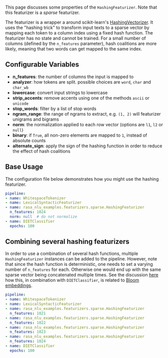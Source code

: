This page discusses some properties of the `HashingFeaturizer`.
Note that this featurizer is a *sparse* featurizer.

The featurizer is a wrapper a around scikit-learn's
[HashingVectorizer](https://scikit-learn.org/stable/modules/generated/sklearn.feature_extraction.text.HashingVectorizer.html).
It uses the "hashing trick" to transform input texts to a sparse vector by mapping each token to a column index using a
fixed hash function. The featurizer has no state and cannot be trained. For a small number of columns (defined by the
`n_features` parameter), hash coalitions are more likely, meaning that two words can get mapped to the
same index.

## Configurable Variables

- **n_features**: the number of columns the input is mapped to
- **analyzer**: how tokens are split. possible choices are `word`, `char` and `char_wb`
- **lowercase**: convert input strings to lowercase
- **strip_accents**: remove accents using one of the methods `ascii` or `unicode`
- **stop_words**: filter by a list of stop words
- **ngram_range**: the range of ngrams to extract, e.g. `(1, 2)` will featurizer unigrams and bigrams
- **norm**: the normalization applied to each row vector (options are `l1`, `l2` or `null`)
- **binary**: if `True`, all non-zero elements are mapped to `1`, instead of absolute counts
- **alternate_sign**: apply the sign of the hashing function in order to reduce the effect of hash coalitions

## Base Usage

The configuration file below demonstrates how you might use the hashing featurizer.

```yaml
pipeline:
- name: WhitespaceTokenizer
- name: LexicalSyntacticFeaturizer
- name: rasa_nlu_examples.featurizers.sparse.HashingFeaturizer
  n_features: 1024
  norm: null  # do not normalize
- name: DIETClassifier
  epochs: 100
```

## Combining several hashing featurizers

In order to use a combination of several hash functions,  multiple `HashingFeaturizer` instances can be
added to the pipeline. However, note that since the hash function is deterministic, one needs to set a
varying number of `n_features` for each. Otherwise one would end up with the same sparse vector being
concatenated multiple times. See the discussion
[here](https://github.com/RasaHQ/rasa-nlu-examples/issues/148#issuecomment-975335531)
how this, in combination with `DIETClassifier`, is related to
[Bloom embeddings](https://support.prodi.gy/t/can-you-explain-how-exactly-hashembed-works/564/2).

```yaml
pipeline:
- name: WhitespaceTokenizer
- name: LexicalSyntacticFeaturizer
- name: rasa_nlu_examples.featurizers.sparse.HashingFeaturizer
  n_features: 1021
- name: rasa_nlu_examples.featurizers.sparse.HashingFeaturizer
  n_features: 1022
- name: rasa_nlu_examples.featurizers.sparse.HashingFeaturizer
  n_features: 1023
- name: rasa_nlu_examples.featurizers.sparse.HashingFeaturizer
  n_features: 1024
- name: DIETClassifier
  epochs: 100
```
